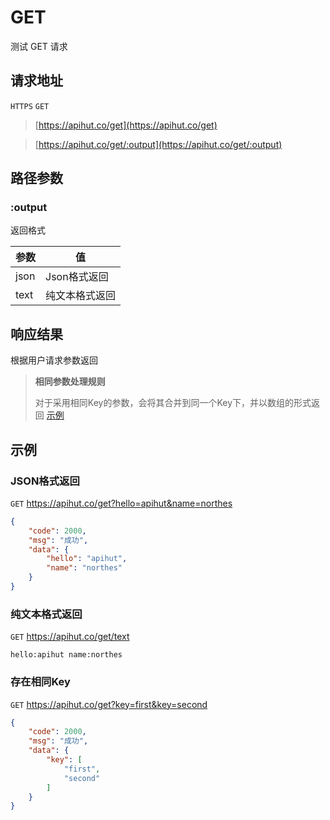 # GET

测试 GET 请求

## 请求地址

`HTTPS` `GET`

> [https://apihut.co/get](https://apihut.co/get)

> [https://apihut.co/get/:output](https://apihut.co/get/:output)

## 路径参数

### :output
返回格式

| 参数   | 值        |
|------|----------|
| json | Json格式返回 |
| text | 纯文本格式返回  |

## 响应结果

根据用户请求参数返回

> **相同参数处理规则**
> 
> 对于采用相同Key的参数，会将其合并到同一个Key下，并以数组的形式返回 [示例](###示例)

## 示例

### JSON格式返回
`GET` https://apihut.co/get?hello=apihut&name=northes

```json
{
    "code": 2000,
    "msg": "成功",
    "data": {
        "hello": "apihut",
        "name": "northes"
    }
}
```

### 纯文本格式返回
`GET` https://apihut.co/get/text

```text
hello:apihut name:northes 
```

### 存在相同Key
`GET` https://apihut.co/get?key=first&key=second

```json
{
    "code": 2000,
    "msg": "成功",
    "data": {
        "key": [
            "first",
            "second"
        ]
    }
}
```

